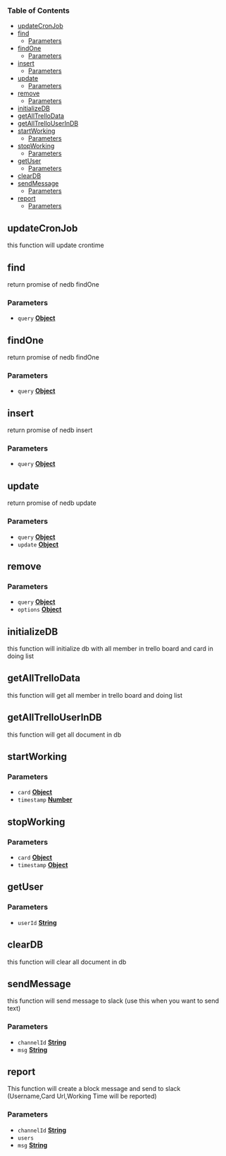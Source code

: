 <!-- Generated by documentation.js. Update this documentation by updating the source code. -->

### Table of Contents

-   [updateCronJob][1]
-   [find][2]
    -   [Parameters][3]
-   [findOne][4]
    -   [Parameters][5]
-   [insert][6]
    -   [Parameters][7]
-   [update][8]
    -   [Parameters][9]
-   [remove][10]
    -   [Parameters][11]
-   [initializeDB][12]
-   [getAllTrelloData][13]
-   [getAllTrelloUserInDB][14]
-   [startWorking][15]
    -   [Parameters][16]
-   [stopWorking][17]
    -   [Parameters][18]
-   [getUser][19]
    -   [Parameters][20]
-   [clearDB][21]
-   [sendMessage][22]
    -   [Parameters][23]
-   [report][24]
    -   [Parameters][25]

## updateCronJob

this function will update crontime

## find

return promise of nedb findOne

### Parameters

-   `query` **[Object][26]** 

## findOne

return promise of nedb findOne

### Parameters

-   `query` **[Object][26]** 

## insert

return promise of nedb insert

### Parameters

-   `query` **[Object][26]** 

## update

return promise of nedb update

### Parameters

-   `query` **[Object][26]** 
-   `update` **[Object][26]** 

## remove

### Parameters

-   `query` **[Object][26]** 
-   `options` **[Object][26]** 

## initializeDB

this function will initialize db with all member in trello board and card in doing list

## getAllTrelloData

this function will get all member in trello board and doing list

## getAllTrelloUserInDB

this function will get all document in db

## startWorking

### Parameters

-   `card` **[Object][26]** 
-   `timestamp` **[Number][27]** 

## stopWorking

### Parameters

-   `card` **[Object][26]** 
-   `timestamp` **[Object][26]** 

## getUser

### Parameters

-   `userId` **[String][28]** 

## clearDB

this function will clear all document in db

## sendMessage

this function will send message to slack (use this when you want to send text)

### Parameters

-   `channelId` **[String][28]** 
-   `msg` **[String][28]** 

## report

This function will create a block message and send to slack (Username,Card Url,Working Time will be reported)

### Parameters

-   `channelId` **[String][28]** 
-   `users`  
-   `msg` **[String][28]** 

[1]: #updatecronjob

[2]: #find

[3]: #parameters

[4]: #findone

[5]: #parameters-1

[6]: #insert

[7]: #parameters-2

[8]: #update

[9]: #parameters-3

[10]: #remove

[11]: #parameters-4

[12]: #initializedb

[13]: #getalltrellodata

[14]: #getalltrellouserindb

[15]: #startworking

[16]: #parameters-5

[17]: #stopworking

[18]: #parameters-6

[19]: #getuser

[20]: #parameters-7

[21]: #cleardb

[22]: #sendmessage

[23]: #parameters-8

[24]: #report

[25]: #parameters-9

[26]: https://developer.mozilla.org/docs/Web/JavaScript/Reference/Global_Objects/Object

[27]: https://developer.mozilla.org/docs/Web/JavaScript/Reference/Global_Objects/Number

[28]: https://developer.mozilla.org/docs/Web/JavaScript/Reference/Global_Objects/String
